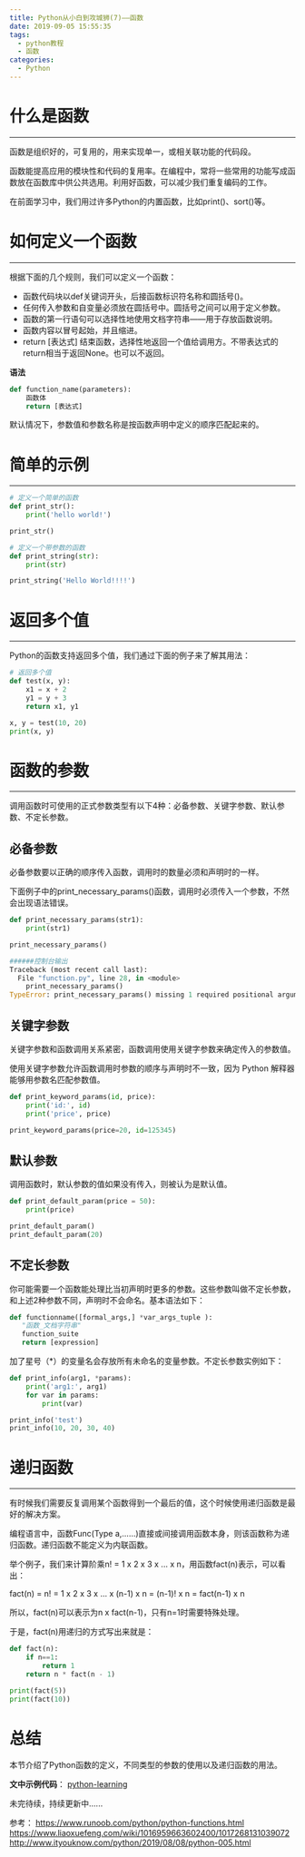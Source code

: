 ```yaml
---
title: Python从小白到攻城狮(7)——函数
date: 2019-09-05 15:55:35
tags:
  - python教程
  - 函数
categories:
  - Python
---
```

# 什么是函数
---
函数是组织好的，可复用的，用来实现单一，或相关联功能的代码段。

函数能提高应用的模块性和代码的复用率。在编程中，常将一些常用的功能写成函数放在函数库中供公共选用。利用好函数，可以减少我们重复编码的工作。

在前面学习中，我们用过许多Python的内置函数，比如print()、sort()等。

# 如何定义一个函数
---
根据下面的几个规则，我们可以定义一个函数：
* 函数代码块以def关键词开头，后接函数标识符名称和圆括号()。
* 任何传入参数和自变量必须放在圆括号中。圆括号之间可以用于定义参数。
* 函数的第一行语句可以选择性地使用文档字符串——用于存放函数说明。
* 函数内容以冒号起始，并且缩进。
* return [表达式] 结束函数，选择性地返回一个值给调用方。不带表达式的return相当于返回None。也可以不返回。

**语法**
```python
def function_name(parameters):
    函数体
    return [表达式]
```
默认情况下，参数值和参数名称是按函数声明中定义的顺序匹配起来的。

# 简单的示例
---
```python
# 定义一个简单的函数
def print_str():
    print('hello world!')

print_str()

# 定义一个带参数的函数
def print_string(str):
    print(str)

print_string('Hello World!!!!')
```

# 返回多个值
---
Python的函数支持返回多个值，我们通过下面的例子来了解其用法：
```python
# 返回多个值
def test(x, y):
    x1 = x + 2
    y1 = y + 3
    return x1, y1

x, y = test(10, 20)
print(x, y)
```

# 函数的参数
---
调用函数时可使用的正式参数类型有以下4种：必备参数、关键字参数、默认参数、不定长参数。

## 必备参数
必备参数要以正确的顺序传入函数，调用时的数量必须和声明时的一样。

下面例子中的print_necessary_params()函数，调用时必须传入一个参数，不然会出现语法错误。
```python
def print_necessary_params(str1):
    print(str1)

print_necessary_params()

######控制台输出
Traceback (most recent call last):
  File "function.py", line 28, in <module>
    print_necessary_params()
TypeError: print_necessary_params() missing 1 required positional argument: 'str1'
```

## 关键字参数
关键字参数和函数调用关系紧密，函数调用使用关键字参数来确定传入的参数值。

使用关键字参数允许函数调用时参数的顺序与声明时不一致，因为 Python 解释器能够用参数名匹配参数值。
```python
def print_keyword_params(id, price):
    print('id:', id)
    print('price', price)

print_keyword_params(price=20, id=125345)
```

## 默认参数
调用函数时，默认参数的值如果没有传入，则被认为是默认值。
```python
def print_default_param(price = 50):
    print(price)

print_default_param()
print_default_param(20)
```

## 不定长参数
你可能需要一个函数能处理比当初声明时更多的参数。这些参数叫做不定长参数，和上述2种参数不同，声明时不会命名。基本语法如下：
```python
def functionname([formal_args,] *var_args_tuple ):
   "函数_文档字符串"
   function_suite
   return [expression]
```
加了星号（*）的变量名会存放所有未命名的变量参数。不定长参数实例如下：
```python
def print_info(arg1, *params):
    print('arg1:', arg1)
    for var in params:
        print(var)

print_info('test')
print_info(10, 20, 30, 40)
```

# 递归函数
---
有时候我们需要反复调用某个函数得到一个最后的值，这个时候使用递归函数是最好的解决方案。

编程语言中，函数Func(Type a,……)直接或间接调用函数本身，则该函数称为递归函数。递归函数不能定义为内联函数。

举个例子，我们来计算阶乘n! = 1 x 2 x 3 x ... x n，用函数fact(n)表示，可以看出：

fact(n) = n! = 1 x 2 x 3 x ... x (n-1) x n = (n-1)! x n = fact(n-1) x n

所以，fact(n)可以表示为n x fact(n-1)，只有n=1时需要特殊处理。

于是，fact(n)用递归的方式写出来就是：
```python
def fact(n):
    if n==1:
        return 1
    return n * fact(n - 1)

print(fact(5))
print(fact(10))
```

# 总结
本节介绍了Python函数的定义，不同类型的参数的使用以及递归函数的用法。

**文中示例代码**： [python-learning](https://github.com/HamptonChen/python-learning)

未完待续，持续更新中......


参考：
https://www.runoob.com/python/python-functions.html
https://www.liaoxuefeng.com/wiki/1016959663602400/1017268131039072
http://www.ityouknow.com/python/2019/08/08/python-005.html